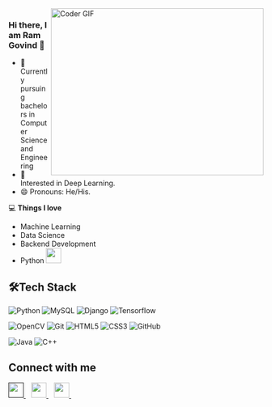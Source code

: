 <img align="right" src="https://github.com/rajaprerak/rajaprerak/blob/master/developer.gif" alt="Coder GIF" width="420" height="330">


### Hi there, I am Ram Govind 👋

- 🔭 Currently pursuing bachelors in Computer Science and Engineering
- 🌱 Interested in Deep Learning.
- 😄 Pronouns: He/His.


💻 **Things I love**
- Machine Learning
- Data Science
- Backend Development
- Python <img src="https://media.giphy.com/media/WUlplcMpOCEmTGBtBW/giphy.gif" width="30">




## 🛠**Tech Stack**


![Python](https://img.shields.io/badge/-Python-000000?style=flat&logo=python)
![MySQL](https://img.shields.io/badge/-MySQL-000000?style=flat&logo=MySQL)
![Django](https://img.shields.io/badge/-Django-000000?style=flat&logo=Django)
![Tensorflow](https://img.shields.io/badge/-Tensorflow-000000?style=flat&logo=tensorflow)


![OpenCV](https://img.shields.io/badge/-OpenCV-000000?style=flat&logo=opencv)
![Git](https://img.shields.io/badge/-Git-000000?style=flat&logo=git&logoColor=F05032)
![HTML5](https://img.shields.io/badge/-HTML5-000000?style=flat&logo=HTML5)
![CSS3](https://img.shields.io/badge/-CSS3-000000?style=flat&logo=CSS3)
![GitHub](https://img.shields.io/badge/-GitHub-000000?style=flat&logo=github&logoColor=FFFFFF)


![Java](https://img.shields.io/badge/-Java-000000?style=flat&logo=JAVA)
![C++](https://img.shields.io/badge/-C++-000000?style=flat&logo=C++)





## Connect with me
  <a href="">
    <img width="30px" src="https://www.vectorlogo.zone/logos/twitter/twitter-official.svg" />
  </a>&ensp;
  <a href="https://www.linkedin.com/in/ram-govind-v-30abb9220/">
    <img width="30px" src="https://www.vectorlogo.zone/logos/linkedin/linkedin-icon.svg" />
  </a>&ensp;
  
  <a href="https://www.instagram.com/_ramgovind_/ ">
    <img width="30px" src="https://www.vectorlogo.zone/logos/instagram/instagram-icon.svg" />
  </a>&ensp;
  

